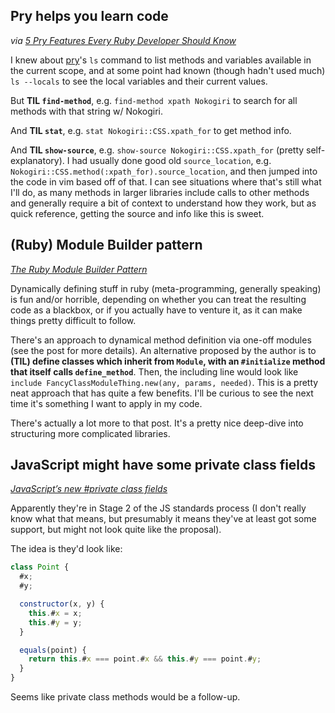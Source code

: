 ## Pry helps you learn code

_via [5 Pry Features Every Ruby Developer Should Know](https://blog.cognitohq.com/five-pry-features-every-ruby-developer-should-know/)_

I knew about [pry](https://github.com/pry/pry)'s `ls` command to list methods and variables available in the current scope, and at some point had known (though hadn't used much) `ls --locals` to see the local variables and their current values.

But **TIL `find-method`**, e.g. `find-method xpath Nokogiri` to search for all methods with that string w/ Nokogiri.

And **TIL `stat`**, e.g. `stat Nokogiri::CSS.xpath_for` to get method info.

And **TIL `show-source`**, e.g. `show-source Nokogiri::CSS.xpath_for` (pretty self-explanatory). I had usually done good old `source_location`, e.g. `Nokogiri::CSS.method(:xpath_for).source_location`, and then jumped into the code in vim based off of that. I can see situations where that's still what I'll do, as many methods in larger libraries include calls to other methods and generally require a bit of context to understand how they work, but as quick reference, getting the source and info like this is sweet.

## (Ruby) Module Builder pattern

_[The Ruby Module Builder Pattern](http://dejimata.com/2017/5/20/the-ruby-module-builder-pattern)_

Dynamically defining stuff in ruby (meta-programming, generally speaking) is fun and/or horrible, depending on whether you can treat the resulting code as a blackbox, or if you actually have to venture it, as it can make things pretty difficult to follow.

There's an approach to dynamical method definition via one-off modules (see the post for more details). An alternative proposed by the author is to **(TIL) define classes which inherit from `Module`, with an `#initialize` method that itself calls `define_method`**. Then, the including line would look like `include FancyClassModuleThing.new(any, params, needed)`. This is a pretty neat approach that has quite a few benefits. I'll be curious to see the next time it's something I want to apply in my code.

There's actually a lot more to that post. It's a pretty nice deep-dive into structuring more complicated libraries.

## JavaScript might have some private class fields

_[JavaScript’s new #private class fields](http://thejameskyle.com/javascripts-new-private-class-fields.html)_

Apparently they're in Stage 2 of the JS standards process (I don't really know what that means, but presumably it means they've at least got some support, but might not look quite like the proposal).

The idea is they'd look like:

```javascript
class Point {
  #x;
  #y;

  constructor(x, y) {
    this.#x = x;
    this.#y = y;
  }

  equals(point) {
    return this.#x === point.#x && this.#y === point.#y;
  }
}
```

Seems like private class methods would be a follow-up.


